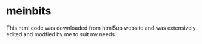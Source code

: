 # meinbits
This html code was downloaded from html5up website and was extensively edited and modfied by me to suit my needs.
